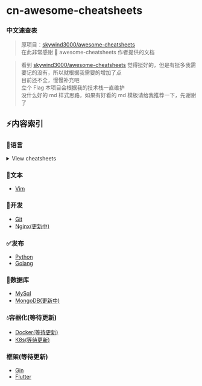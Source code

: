 <!--
 * @Description: 
 * @Author: LLiuHuan
 * @Date: 2020-12-23 00:08:19
 * @LastEditTime: 2022-03-25 16:31:03
 * @LastEditors: LLiuHuan
-->
# cn-awesome-cheatsheets

### 中文速查表

> 原项目：[skywind3000/awesome-cheatsheets](https://github.com/skywind3000/awesome-cheatsheets)  
> 在此非常感谢 🙏 awesome-cheatsheets 作者提供的文档

> 看到 [skywind3000/awesome-cheatsheets](https://github.com/skywind3000/awesome-cheatsheets) 觉得挺好的，但是有挺多我需要记的没有，所以就根据我需要的增加了点  
> 目前还不全，慢慢补充吧  
> 立个 Flag 本项目会根据我的技术栈一直维护  
> 没什么好的 md 样式思路，如果有好看的 md 模板请给我推荐一下，先谢谢了

## :zap:内容索引

### :page_with_curl:语言

<details>
<summary>View cheatsheets</summary>

- [Golang](Languages/golang.md)
- [Bash](Languages/bash.md)
- [PHP](Languages/php.md)
- [VimScript](Languages/vimScript.md)
- [Python](Languages/python.md)
- [Shell](Languages/shell.md)
- [Dart](Languages/dart.md)
- [Lua](Languages/lua.md)

</details>

### :pencil:文本

- [Vim](TextEditings/vim.md)

### :wrench:开发

- [Git](Develops/git.md)
- [Nginx(更新中)](Develops/Nginx.md)

### :white_check_mark:发布

- [Python](Release/Python.md)
- [Golang](Release/Golang.md)

### :game_die:数据库

- [MySql](DataBase/MySql.md)
- [MongoDB(更新中)](DataBase/MongoDB.md)

### :droplet:容器化(等待更新)

- [Docker(等待更新)](Container/Docker.md)
- [K8s(等待更新)](Container/K8s.md)

### 框架(等待更新)

- [Gin](Frame/Gin.md)
- [Flutter](Frame/Flutter.md)